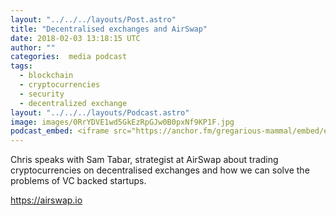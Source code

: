 ```yaml
---
layout: "../../../layouts/Post.astro"
title: "Decentralised exchanges and AirSwap"
date: 2018-02-03 13:18:15 UTC
author: ""
categories:  media podcast
tags:
  - blockchain
  - cryptocurrencies
  - security
  - decentralized exchange
layout: "../../../layouts/Podcast.astro"
image: images/0RrYDVE1wd5GkEzRpGJw0B0pxNf9KP1F.jpg
podcast_embed: <iframe src="https://anchor.fm/gregarious-mammal/embed/episodes/Decentralised-exchanges-and-AirSwap-e14p5r" height="102px" width="400px" frameborder="0" scrolling="no"></iframe>
---
```


Chris speaks with Sam Tabar, strategist at AirSwap about trading cryptocurrencies on decentralised exchanges and how we can solve the problems of VC backed startups.

<https://airswap.io>
